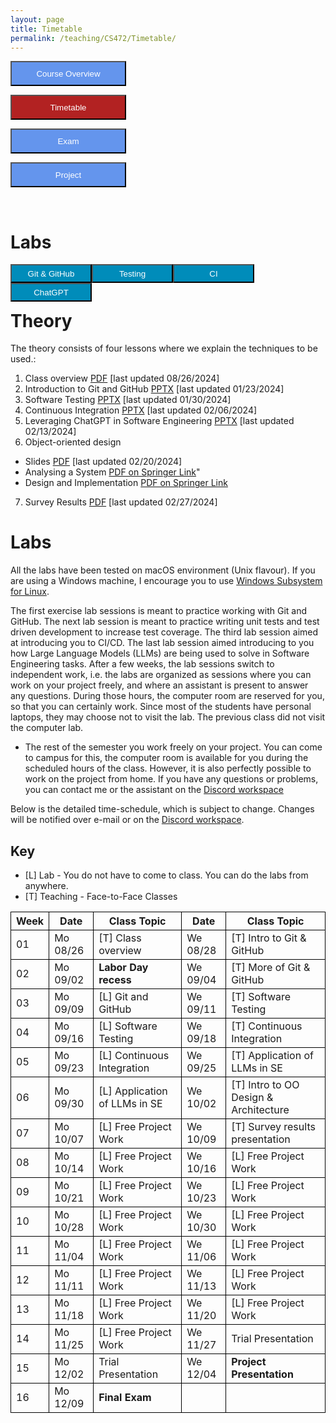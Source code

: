 ```yaml
---
layout: page
title: Timetable
permalink: /teaching/CS472/Timetable/
---
```

<form action="/teaching/CS472/">
    <input type="submit" style="background-color:cornflowerblue;color:white;width:185px;
height:40px;" value="Course Overview" />
</form>

<form action="/teaching/CS472/Timetable/">
    <input type="submit" style="background-color:firebrick;color:white;width:185px;
height:40px;" value="Timetable" />
</form>
<form action="/teaching/CS472/Exam/">
    <input type="submit" style="background-color:cornflowerblue;color:white;width:185px;
height:40px;" value="Exam" />
</form>
<form action="/teaching/CS472/project/">
    <input type="submit" style="background-color:cornflowerblue;color:white;width:185px;
height:40px;" value="Project" />
</form>

<br/>

Labs
=======

<div class="main-component">
<form action="/teaching/CS472/Timetable/Git_and_GitHub/">
    <input type="submit" style="background-color:#008CBA;float:left; color:white;width:130px;
height:30px;" value="Git & GitHub" />
</form>
<form action="/teaching/CS472/Timetable/dynamic_analysis/">
    <input type="submit" style="background-color:#008CBA;float:left;color:white;width:130px;
height:30px;" value="Testing" />
</form>
<form action="/teaching/CS472/Timetable/CI/">
    <input type="submit" style="background-color:#008CBA;float:left;color:white;width:130px;
height:30px;" value="CI" />
</form>
<form action="/teaching/CS472/Timetable/GPT/">
    <input type="submit" style="background-color:#008CBA;float:left;color:white;width:130px;
height:30px;" value="ChatGPT" />
</form>
</div>

<br/>
<br/>

Theory
========
The theory consists of four lessons where we explain the techniques to be used.: 
1. Class overview [PDF](ClassOverview.pdf) [last updated 08/26/2024]
2. Introduction to Git and GitHub [PPTX](Git-and-GitHub.pptx) [last updated 01/23/2024]
3. Software Testing [PPTX](Testing-2024-spring.pptx) [last updated 01/30/2024]
4. Continuous Integration [PPTX](CI-CD.pptx) [last updated 02/06/2024]
5. Leveraging ChatGPT in Software Engineering [PPTX](LLM.pptx) [last updated 02/13/2024]
6. Object-oriented design 
  * Slides [PDF](OOD-V2.pptx) [last updated 02/20/2024]
  * Analysing a System [PDF on Springer Link](https://link.springer.com/chapter/10.1007/978-3-319-24280-4_6)"
  * Design and Implementation [PDF on Springer Link](https://link.springer.com/chapter/10.1007/978-3-319-24280-4_7)
7. Survey Results [PDF](Survey_Presentation.pdf) [last updated 02/27/2024]


Labs
========
All the labs have been tested on macOS environment (Unix flavour). If you are using a Windows machine, I encourage you to use
[Windows Subsystem for Linux](https://learn.microsoft.com/en-us/windows/wsl/about). 

The first exercise lab sessions is meant to practice working with Git and GitHub.
The next lab session is meant to practice writing unit tests and test driven development to increase test coverage.
The third lab session aimed at introducing you to CI/CD. 
The last lab session aimed introducing to you how Large Language Models (LLMs) are being used to solve in Software Engineering tasks. 
After a few weeks, the lab sessions switch to independent work, i.e. the labs are organized as sessions where you can work on your project freely, and where an assistant is 
present to answer any questions. During those hours, the computer room are reserved for you, 
so that you can certainly work. Since most of the students have personal laptops, they may choose not to
visit the lab. The previous class did not visit the computer lab.

* The rest of the semester you work freely on your project. You can come to campus for this, the 
computer room is available for you during the scheduled hours of the class. 
However, it is also perfectly possible to work on the project from home. If you have any questions 
or problems, you can contact me or the assistant on the [Discord workspace](https://discord.gg/CQUCUFTcDY)

Below is the detailed time-schedule, which is subject to change. Changes will be notified over 
e-mail or on the [Discord workspace](https://discord.gg/CQUCUFTcDY). 

## Key
* [L] Lab - You do not have to come to class. You can do the labs from anywhere.
* [T] Teaching - Face-to-Face Classes

<table style="border-collapse:collapse;">
<tr >
<th style="border: 1px solid black;">Week</th>
<th style="border: 1px solid black;">Date</th>
<th style="border: 1px solid black;">Class Topic</th>
<th style="border: 1px solid black;">Date</th>
<th style="border: 1px solid black;">Class Topic</th>
</tr>

<tr>
<td style="border: 1px solid black;">01</td>
<td style="border: 1px solid black;">Mo 08/26</td>
<td style="border: 1px solid black;">[T] Class overview</td>
<td style="border: 1px solid black;">We 08/28</td>
<td style="border: 1px solid black;">[T] Intro to Git & GitHub </td>
</tr>

<tr>
<td style="border: 1px solid black;">02</td>
<td style="border: 1px solid black;">Mo 09/02</td>
<td style="border: 1px solid black;"><b>Labor Day recess</b></td>
<td style="border: 1px solid black;">We 09/04 </td>
<td style="border: 1px solid black;">[T] More of Git & GitHub </td>
</tr>

<tr>
<td style="border: 1px solid black;">03</td>
<td style="border: 1px solid black;">Mo 09/09 </td>
<td style="border: 1px solid black;">[L] Git and GitHub </td>
<td style="border: 1px solid black;">We 09/11 </td>
<td style="border: 1px solid black;">[T] Software Testing </td>
</tr>

<tr>
<td style="border: 1px solid black;">04</td>
<td style="border: 1px solid black;">Mo 09/16</td>
<td style="border: 1px solid black;">[L] Software Testing</td>
<td style="border: 1px solid black;">We 09/18 </td>
<td style="border: 1px solid black;">[T] Continuous Integration</td>
</tr>

<tr>
<td style="border: 1px solid black;">05</td>
<td style="border: 1px solid black;">Mo 09/23</td>
<td style="border: 1px solid black;">[L] Continuous Integration</td>
<td style="border: 1px solid black;">We 09/25 </td>
<td style="border: 1px solid black;">[T] Application of LLMs in SE </td>
</tr>

<tr>
<td style="border: 1px solid black;">06</td>
<td style="border: 1px solid black;">Mo 09/30</td>
<td style="border: 1px solid black;">[L] Application of LLMs in SE</td>
<td style="border: 1px solid black;">We 10/02 </td>
<td style="border: 1px solid black;">[T] Intro to OO Design & Architecture</td>
</tr>

<tr>
<td style="border: 1px solid black;">07</td>
<td style="border: 1px solid black;">Mo 10/07</td>
<td style="border: 1px solid black;">[L] Free Project Work  </td>
<td style="border: 1px solid black;">We 10/09 </td>
<td style="border: 1px solid black;">[T] Survey results presentation</td>
</tr>

<tr>
<td style="border: 1px solid black;">08</td>
<td style="border: 1px solid black;">Mo 10/14</td>
<td style="border: 1px solid black;">[L] Free Project Work</td>
<td style="border: 1px solid black;">We 10/16 </td>
<td style="border: 1px solid black;">[L] Free Project Work </td>
</tr>

<tr>
<td style="border: 1px solid black;">09</td>
<td style="border: 1px solid black;">Mo 10/21</td>
<td style="border: 1px solid black;">[L] Free Project Work</td>
<td style="border: 1px solid black;">We 10/23 </td>
<td style="border: 1px solid black;">[L] Free Project Work</td>
</tr>

<tr>
<td style="border: 1px solid black;">10</td>
<td style="border: 1px solid black;">Mo 10/28</td>
<td style="border: 1px solid black;">[L] Free Project Work</td>
<td style="border: 1px solid black;">We 10/30 </td>
<td style="border: 1px solid black;">[L] Free Project Work </td>
</tr>

<tr>
<td style="border: 1px solid black;">11</td>
<td style="border: 1px solid black;">Mo 11/04</td>
<td style="border: 1px solid black;">[L] Free Project Work</td>
<td style="border: 1px solid black;">We 11/06 </td>
<td style="border: 1px solid black;">[L] Free Project Work </td>
</tr>

<tr>
<td style="border: 1px solid black;">12</td>
<td style="border: 1px solid black;">Mo 11/11</td>
<td style="border: 1px solid black;">[L] Free Project Work</td>
<td style="border: 1px solid black;">We 11/13 </td>
<td style="border: 1px solid black;">[L] Free Project Work </td>
</tr>

<tr>
<td style="border: 1px solid black;">13</td>
<td style="border: 1px solid black;">Mo 11/18</td>
<td style="border: 1px solid black;">[L] Free Project Work</td>
<td style="border: 1px solid black;">We 11/20 </td>
<td style="border: 1px solid black;">[L] Free Project Work </td>
</tr>

<tr>
<td style="border: 1px solid black;">14</td>
<td style="border: 1px solid black;">Mo 11/25</td>
<td style="border: 1px solid black;">[L] Free Project Work </td>
<td style="border: 1px solid black;">We 11/27 </td>
<td style="border: 1px solid black;">Trial Presentation</td>
</tr>

<tr>
<td style="border: 1px solid black;">15</td>
<td style="border: 1px solid black;">Mo 12/02</td>
<td style="border: 1px solid black;">Trial Presentation</td>
<td style="border: 1px solid black;">We 12/04 </td>
<td style="border: 1px solid black;"><b>Project Presentation</b></td>
</tr>

<tr>
<td style="border: 1px solid black;">16</td>
<td style="border: 1px solid black;">Mo 12/09</td>
<td style="border: 1px solid black;"><b>Final Exam</b></td>
<td style="border: 1px solid black;"> </td>
<td style="border: 1px solid black;"></td>
</tr>


</table>
